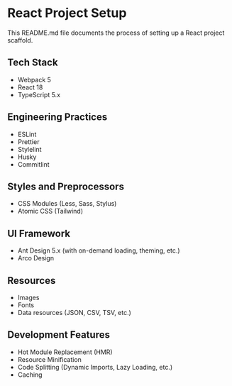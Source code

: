 # React Project Setup

This README.md file documents the process of setting up a React project scaffold.

## Tech Stack

- Webpack 5
- React 18
- TypeScript 5.x

## Engineering Practices

- ESLint
- Prettier
- Stylelint
- Husky
- Commitlint

## Styles and Preprocessors

- CSS Modules (Less, Sass, Stylus)
- Atomic CSS (Tailwind)

## UI Framework

- Ant Design 5.x (with on-demand loading, theming, etc.)
- Arco Design

## Resources

- Images
- Fonts
- Data resources (JSON, CSV, TSV, etc.)

## Development Features

- Hot Module Replacement (HMR)
- Resource Minification
- Code Splitting (Dynamic Imports, Lazy Loading, etc.)
- Caching
